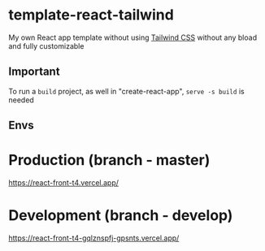# template-react-tailwind

My own React app template without using [Tailwind CSS](https://tailwindcss.com) without any bload and fully customizable

## Important

To run a ```build``` project, as well in "create-react-app", ```serve -s build``` is needed

## Envs

# Production (branch - master)

https://react-front-t4.vercel.app/

# Development (branch - develop)

https://react-front-t4-gqlznspfj-gpsnts.vercel.app/
